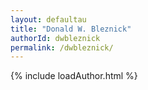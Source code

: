 ```yaml
---
layout: defaultau
title: "Donald W. Bleznick"
authorId: dwbleznick
permalink: /dwbleznick/
---
```

{% include loadAuthor.html %}
<script>
    $(document).ready(function(){
        showAuthorBio('{{ page.authorId }}');
   });
</script>
